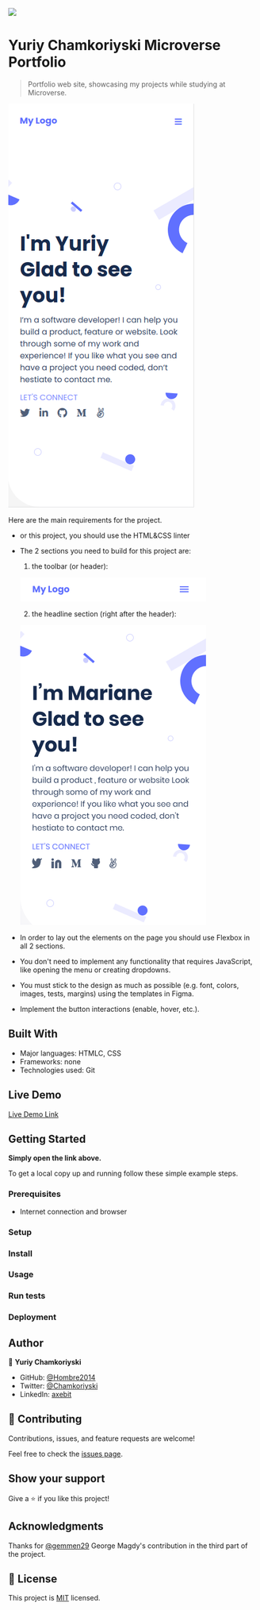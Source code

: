 ![](https://img.shields.io/badge/Microverse-blueviolet)

# Yuriy Chamkoriyski Microverse Portfolio

> Portfolio web site, showcasing my projects while studying at Microverse.

![screenshot](./img/app-screenshot.png)

Here are the main requirements for the project.

- or this project, you should use the HTML&CSS linter
- The 2 sections you need to build for this project are:
    1. the toolbar (or header):

  ![Toolbar](./img/toolbar-mobile.png)

    2. the headline section (right after the header):

  ![Headline](./img/headline-mobile.png)

- In order to lay out the elements on the page you should use Flexbox in all 2 sections.
- You don't need to implement any functionality that requires JavaScript, like opening the menu or creating dropdowns.
- You must stick to the design as much as possible (e.g. font, colors, images, tests, margins) using the templates in Figma.
- Implement the button interactions (enable, hover, etc.).

## Built With

- Major languages: HTMLC, CSS
- Frameworks: none 
- Technologies used: Git

## Live Demo

[Live Demo Link](https://hombre2014.github.io/My-portfolio/)

## Getting Started

**Simply open the link above.**

To get a local copy up and running follow these simple example steps.

### Prerequisites

- Internet connection and browser

### Setup

### Install

### Usage

### Run tests

### Deployment

## Author

👤 **Yuriy Chamkoriyski**

- GitHub: [@Hombre2014](https://github.com/Hombre2014)
- Twitter: [@Chamkoriyski](https://twitter.com/Chamkoriyski)
- LinkedIn: [axebit](https://linkedin.com/in/axebit)

## 🤝 Contributing

Contributions, issues, and feature requests are welcome!

Feel free to check the [issues page](https://github.com/Hombre2014/My-portfolio/issues).

## Show your support

Give a ⭐️ if you like this project!

## Acknowledgments

Thanks for [@gemmen29](https://github.com/gemmen29) George Magdy's contribution in the third part of the project.

## 📝 License

This project is [MIT](./MIT.md) licensed.
